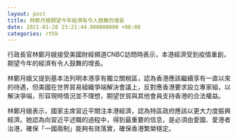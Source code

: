 ```yaml
---
layout: post
title: 林鄭月娥期望今年經濟有令人鼓舞的增長
date: 2021-01-28 23:21:44.000000000 +08:00
categories: rthk
---
```


行政長官林鄭月娥接受美國財經頻道CNBC訪問時表示，本港經濟受到疫情重創，期望今年的經濟有令人鼓舞的增長。

林鄭月娥又提到基本法列明本港享有獨立關稅區，認為香港應該繼續享有一直以來的待遇，但美國在世界貿易組織爭端解決會議上，反對應香港要求設立專家組，以解決爭端，形容現時情況並不理想，期望世貿與其他會員支持香港的合法權益。

林鄭月娥表示，國家主席習近平關注本港經濟，認為特區政府應該以更大力度振興經濟。她認為向習近平述職的過程中，得到最重要的信息，是必須由愛國、愛港者治港，確保「一國兩制」能夠有效落實，確保香港繁榮穩定。

